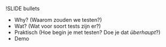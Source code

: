 !SLIDE bullets
* Why? (Waarom zouden we testen?)
* Wat? (Wat voor soort tests zijn er?)
* Praktisch (Hoe begin je met testen? Doe je dat *überhaupt*?)
* Demo
